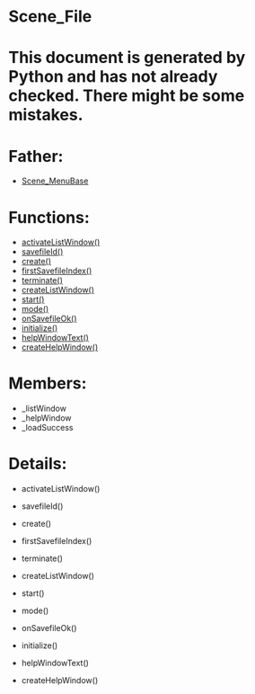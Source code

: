 Scene_File
===

# This document is generated by Python and has not already checked. There might be some mistakes.

# Father:
* [Scene_MenuBase](Scene_MenuBase.md)


# Functions:
* [activateListWindow()](#activateListWindow)
* [savefileId()](#savefileId)
* [create()](#create)
* [firstSavefileIndex()](#firstSavefileIndex)
* [terminate()](#terminate)
* [createListWindow()](#createListWindow)
* [start()](#start)
* [mode()](#mode)
* [onSavefileOk()](#onSavefileOk)
* [initialize()](#initialize)
* [helpWindowText()](#helpWindowText)
* [createHelpWindow()](#createHelpWindow)

# Members:
* _listWindow
* _helpWindow
* _loadSuccess

# Details:
<p id=activateListWindow></p>

* activateListWindow()
	

<p id=savefileId></p>

* savefileId()
	

<p id=create></p>

* create()
	

<p id=firstSavefileIndex></p>

* firstSavefileIndex()
	

<p id=terminate></p>

* terminate()
	

<p id=createListWindow></p>

* createListWindow()
	

<p id=start></p>

* start()
	

<p id=mode></p>

* mode()
	

<p id=onSavefileOk></p>

* onSavefileOk()
	

<p id=initialize></p>

* initialize()
	

<p id=helpWindowText></p>

* helpWindowText()
	

<p id=createHelpWindow></p>

* createHelpWindow()
	

